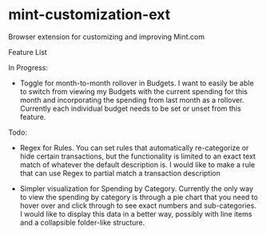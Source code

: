 # mint-customization-ext
Browser extension for customizing and improving Mint.com

Feature List

In Progress:
 - Toggle for month-to-month rollover in Budgets. I want to easily be able
   to switch from viewing my Budgets with the current spending for this month
   and incorporating the spending from last month as a rollover. Currently
   each individual budget needs to be set or unset from this feature.

Todo:
 - Regex for Rules. You can set rules that automatically re-categorize
   or hide certain transactions, but the functionality is limited to an
   exact text match of whatever the default description is. I would like
   to make a rule that can use Regex to partial match a transaction description

 - Simpler visualization for Spending by Category. Currently the only way to
   view the spending by category is through a pie chart that you need to hover
   over and click through to see exact numbers and sub-categories. I would like
   to display this data in a better way, possibly with line items and a collapsible
   folder-like structure.

 
